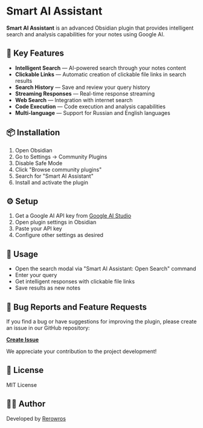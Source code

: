 # Smart AI Assistant

**Smart AI Assistant** is an advanced Obsidian plugin that provides intelligent search and analysis capabilities for your notes using Google AI.

## 🚀 Key Features

- **Intelligent Search** — AI-powered search through your notes content
- **Clickable Links** — Automatic creation of clickable file links in search results
- **Search History** — Save and review your query history
- **Streaming Responses** — Real-time response streaming
- **Web Search** — Integration with internet search
- **Code Execution** — Code execution and analysis capabilities
- **Multi-language** — Support for Russian and English languages

## 📦 Installation

1. Open Obsidian
2. Go to Settings → Community Plugins
3. Disable Safe Mode
4. Click "Browse community plugins"
5. Search for "Smart AI Assistant"
6. Install and activate the plugin

## ⚙️ Setup

1. Get a Google AI API key from [Google AI Studio](https://aistudio.google.com/apikey)
2. Open plugin settings in Obsidian
3. Paste your API key
4. Configure other settings as desired

## 🎯 Usage

- Open the search modal via "Smart AI Assistant: Open Search" command
- Enter your query
- Get intelligent responses with clickable file links
- Save results as new notes

## 🐛 Bug Reports and Feature Requests

If you find a bug or have suggestions for improving the plugin, please create an issue in our GitHub repository:

**[Create Issue](https://github.com/Rerowros/obsidian-smart-ai-assistant/issues)**

We appreciate your contribution to the project development!

## 📝 License

MIT License

## 👨‍💻 Author

Developed by [Rerowros](https://github.com/Rerowros)
